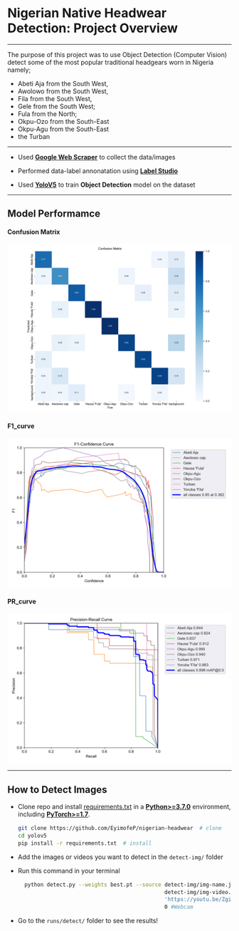 # Nigerian Native Headwear Detection: Project Overview
___

The purpose of this project was to use Object Detection (Computer Vision) detect some of the most popular traditional headgears worn in Nigeria namely; 
* Abeti Aja from the South West, 
* Awolowo from the South West, 
* Fila from the South West, 
* Gele from the South West; 
* Fula from the North; 
* Okpu-Ozo from the South-East
* Okpu-Agu from the South-East 
* the Turban

___
* Used **[Google Web Scraper](https://github.com/ohyicong/Google-Image-Scraper)** to collect the data/images

* Performed data-label annonatation using **[Label Studio](https://github.com/ohyicong/Google-Image-Scraper)**

* Used **[YoloV5](https://github.com/ultralytics/yolov5)** to train **Object Detection** model on the dataset

___
## Model Performamce

#### Confusion Matrix
![Confusion Matrix](confusion_matrix.png)

#### F1_curve
![F1 Curve](F1_curve.png)

#### PR_curve
![PR Curve](PR_curve.png)
___
## How to Detect Images

* Clone repo and install [requirements.txt](https://github.com/EyimofeP/nigerian-headwear/blob/master/requirements.txt) in a
[**Python>=3.7.0**](https://www.python.org/) environment, including
[**PyTorch>=1.7**](https://pytorch.org/get-started/locally/).

  ```bash
  git clone https://github.com/EyimofeP/nigerian-headwear  # clone
  cd yolov5
  pip install -r requirements.txt  # install
  ```

* Add the images or videos you want to detect in the ```detect-img/``` folder 

* Run this command in your terminal
  ```bash
    python detect.py --weights best.pt --source detect-img/img-name.jpg 
                                                detect-img/img-video.mp4
                                                'https://youtu.be/Zgi9g1ksQHc'  # YouTube
                                                0 #Webcam
    ```

* Go to the `runs/detect/` folder to see the results!